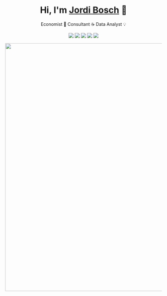 <div align="center">
<h1 align="center">Hi, I'm <a href="https://testing.cat">Jordi Bosch</a> 👋</h1>
</div>

<div align="center">
<p>Economist 📝 Consultant ☕ Data Analyst 💡</div></p>
</div>

<div align="center">
<p>
<a href="https://learn.microsoft.com/es-es/users/jordiba90/"><img src="https://img.shields.io/badge/Microsoft-666666?style=for-the-badge&logo=microsoft&logoColor=white"></a>
<a href="https://www.sololearn.com/profile/418068"><img src="https://img.shields.io/badge/-Sololearn-3a464b?style=for-the-badge&logo=Sololearn&logoColor=white"></a>
<a href="https://platzi.com/p/jordiba90/"><img src="https://img.shields.io/badge/Platzi-98CA3F?style=for-the-badge&logo=platzi&logoColor=white"></a>
<a href="https://www.datacamp.com/portfolio/jordiba90"><img src="https://img.shields.io/badge/Datacamp-05192D?style=for-the-badge&logo=datacamp&logoColor=65FF8F"></a>
<a href="https://www.duolingo.com/profile/jordiba90"><img src="https://img.shields.io/badge/Duolingo-58CC02?style=for-the-badge&logo=Duolingo&logoColor=white"></a>
</p>
</div>

<div align="center">
<img src="https://github-profile-trophy.vercel.app/?username=jordiba90&theme=algolia&include_all_commits=true&count_private=false" width=800px></img></p>
</div>
